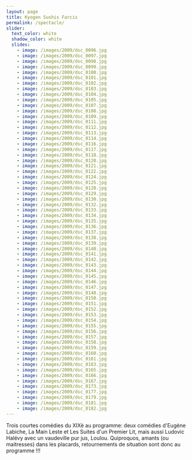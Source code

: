 ```yaml
---
layout: page
title: Kyogen Sushis Farcis
permalink: /spectacle/
slider:
  text_color: white
  shadow_color: white
  slides: 
    - image: /images/2009/dsc_0096.jpg
    - image: /images/2009/dsc_0097.jpg
    - image: /images/2009/dsc_0098.jpg
    - image: /images/2009/dsc_0099.jpg
    - image: /images/2009/dsc_0100.jpg
    - image: /images/2009/dsc_0101.jpg
    - image: /images/2009/dsc_0102.jpg
    - image: /images/2009/dsc_0103.jpg
    - image: /images/2009/dsc_0104.jpg
    - image: /images/2009/dsc_0105.jpg
    - image: /images/2009/dsc_0107.jpg
    - image: /images/2009/dsc_0108.jpg
    - image: /images/2009/dsc_0109.jpg
    - image: /images/2009/dsc_0111.jpg
    - image: /images/2009/dsc_0112.jpg
    - image: /images/2009/dsc_0113.jpg
    - image: /images/2009/dsc_0114.jpg
    - image: /images/2009/dsc_0116.jpg
    - image: /images/2009/dsc_0117.jpg
    - image: /images/2009/dsc_0118.jpg
    - image: /images/2009/dsc_0120.jpg
    - image: /images/2009/dsc_0121.jpg
    - image: /images/2009/dsc_0122.jpg
    - image: /images/2009/dsc_0124.jpg
    - image: /images/2009/dsc_0125.jpg
    - image: /images/2009/dsc_0128.jpg
    - image: /images/2009/dsc_0129.jpg
    - image: /images/2009/dsc_0130.jpg
    - image: /images/2009/dsc_0132.jpg
    - image: /images/2009/dsc_0133.jpg
    - image: /images/2009/dsc_0134.jpg
    - image: /images/2009/dsc_0135.jpg
    - image: /images/2009/dsc_0136.jpg
    - image: /images/2009/dsc_0137.jpg
    - image: /images/2009/dsc_0138.jpg
    - image: /images/2009/dsc_0139.jpg
    - image: /images/2009/dsc_0140.jpg
    - image: /images/2009/dsc_0141.jpg
    - image: /images/2009/dsc_0142.jpg
    - image: /images/2009/dsc_0143.jpg
    - image: /images/2009/dsc_0144.jpg
    - image: /images/2009/dsc_0145.jpg
    - image: /images/2009/dsc_0146.jpg
    - image: /images/2009/dsc_0147.jpg
    - image: /images/2009/dsc_0148.jpg
    - image: /images/2009/dsc_0150.jpg
    - image: /images/2009/dsc_0151.jpg
    - image: /images/2009/dsc_0152.jpg
    - image: /images/2009/dsc_0153.jpg
    - image: /images/2009/dsc_0154.jpg
    - image: /images/2009/dsc_0155.jpg
    - image: /images/2009/dsc_0156.jpg
    - image: /images/2009/dsc_0157.jpg
    - image: /images/2009/dsc_0158.jpg
    - image: /images/2009/dsc_0159.jpg
    - image: /images/2009/dsc_0160.jpg
    - image: /images/2009/dsc_0161.jpg
    - image: /images/2009/dsc_0163.jpg
    - image: /images/2009/dsc_0165.jpg
    - image: /images/2009/dsc_0166.jpg
    - image: /images/2009/dsc_0167.jpg
    - image: /images/2009/dsc_0173.jpg
    - image: /images/2009/dsc_0177.jpg
    - image: /images/2009/dsc_0179.jpg
    - image: /images/2009/dsc_0181.jpg
    - image: /images/2009/dsc_0182.jpg
---
```


Trois courtes comédies du XIXè au programme: deux comédies d'Eugène Labiche, La Main Leste et Les Suites d'un Premier Lit, mais aussi Ludovic Halévy avec un vaudeville pur jus, Loulou. Quiproquos, amants (ou maitresses) dans les placards, retournements de situation sont donc au programme !!!